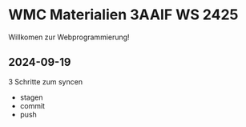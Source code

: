 # WMC Materialien 3AAIF WS 2425

Willkomen zur Webprogrammierung!

## 2024-09-19

3 Schritte zum syncen

- stagen
- commit
- push
